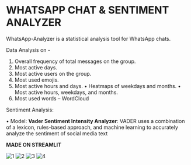 # **WHATSAPP CHAT & SENTIMENT ANALYZER**

WhatsApp-Analyzer is a statistical analysis tool for WhatsApp chats.

Data Analysis on -
  1. Overall frequency of total messages on the group.
  2. Most active days.
  3. Most active users on the group.
  4. Most used emojis.
  5. Most active hours and days.
    • Heatmaps of weekdays and months.
    • Most active hours, weekdays, and months.
  6. Most used words – WordCloud

 Sentiment Analysis:
 
•  Model: **Vader Sentiment Intensity Analyzer**: VADER uses a combination of a lexicon, rules-based approach, and
          machine learning to accurately analyze the sentiment of social media text
          
**MADE ON STREAMLIT**

![1](https://user-images.githubusercontent.com/96487546/216252297-a081e9bc-ccb2-4a11-b3af-f5c268159acf.png)
![2](https://user-images.githubusercontent.com/96487546/216252336-33bcd979-b4cd-4eab-aff2-dc65ca958744.png)
![3](https://user-images.githubusercontent.com/96487546/216252339-ef50bf13-3a58-4664-86f3-d773d9380524.png)
![4](https://user-images.githubusercontent.com/96487546/216252348-33a35edc-4386-4deb-b90b-85d3505a21bc.png)

